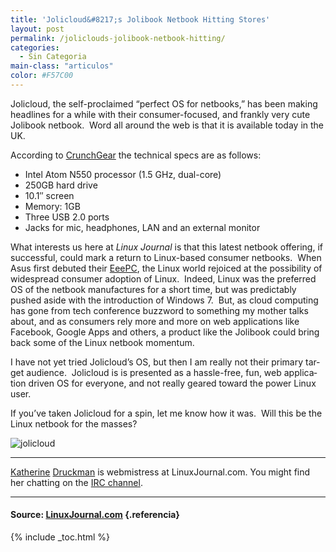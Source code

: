 ```yaml
---
title: 'Jolicloud&#8217;s Jolibook Netbook Hitting Stores'
layout: post
permalink: /joliclouds-jolibook-netbook-hitting/
categories:
  - Sin Categoria
main-class: "articulos"
color: #F57C00
---
```

<p lang="en">
  Jolicloud, the self-proclaimed &#8220;perfect OS for netbooks,&#8221; has been making headlines for a while with their consumer-focused, and frankly very cute Jolibook netbook. &nbsp;Word all around the web is that it is available today in the UK.
</p>

<p lang="en">
  According to <a href="http://www.crunchgear.com/2010/11/19/first-look-at-the-jolibook-cloudy-with-a-chance-of-lightning-speed-video/">CrunchGear</a> the technical specs are as follows:&nbsp;
</p>

  * Intel Atom N550 processor (1.5 GHz, dual-core)
  * 250GB hard drive
  * 10.1″ screen
  * Memory: 1GB
  * Three USB 2.0 ports
  * Jacks for mic, headphones, LAN and an external monitor

<p lang="en">
  What interests us here at <em>Linux Journal</em> is that this latest netbook offering, if successful, could mark a return to Linux-based consumer netbooks. &nbsp;When Asus first debuted their <a href="http://www.linuxjournal.com/article/9947">EeePC</a>, the Linux world rejoiced at the possibility of widespread consumer adoption of Linux. &nbsp;Indeed, Linux was the preferred OS of the netbook manufactures for a short time, but was predictably pushed aside with the introduction of Windows 7. &nbsp;But, as cloud computing has gone from tech conference buzzword to something my mother talks about, and as consumers rely more and more on web applications like Facebook, Google Apps and others, a product like the Jolibook could bring back some of the Linux netbook momentum.
</p>

<p lang="en">
  I have not yet tried Jolicloud&#8217;s OS, but then I am really not their primary target audience. &nbsp;Jolicloud is is presented as a hassle-free, fun, web application driven OS for everyone, and not really geared toward the power Linux user.&nbsp;
</p>

<p lang="en">
  If you&#8217;ve taken Jolicloud for a spin, let me know how it was. &nbsp;Will this be the Linux netbook for the masses?
</p>

![jolicloud][1]

* * *

<p lang="en">
  <a href="http://www.katherinedruckman.com">Katherine</a> <a href="MAILTO:webmistress@linuxjournal.com">Druckman</a> is webmistress at LinuxJournal.com. You might find her chatting on the <a href="/irc">IRC channel</a>.
</p>

* * *

#### Source: <a href="http://muycomputer.com/FrontOffice/ZonaPractica/Especiales/especialDet/_wE9ERk2XxDAFrrvfQ2JWabiGrlkHUFpS1gnex90trnHKm3zJEoU19dRM7g61p4Vo" target="_blank">LinuxJournal.com</a> {.referencia}



 [1]: https://2.bp.blogspot.com/_IlK2pNFFgGM/TOj-kaxKKKI/AAAAAAAAAFA/h-fMmyWRiWY/s1600/5169606200_f5064183c1.jpg "jolicloud"

{% include _toc.html %}
